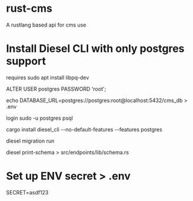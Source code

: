 # rust-cms
A rustlang based api for cms use

# Install Diesel CLI with only postgres support
requires sudo apt install libpq-dev

ALTER USER postgres PASSWORD 'root';

echo DATABASE_URL=postgres://postgres:root@localhost:5432/cms_db > .env

login sudo -u postgres psql

cargo install diesel_cli --no-default-features --features postgres

diesel migration run

diesel print-schema > src/endpoints/lib/schema.rs

# Set up ENV secret > .env
SECRET=asdf123


